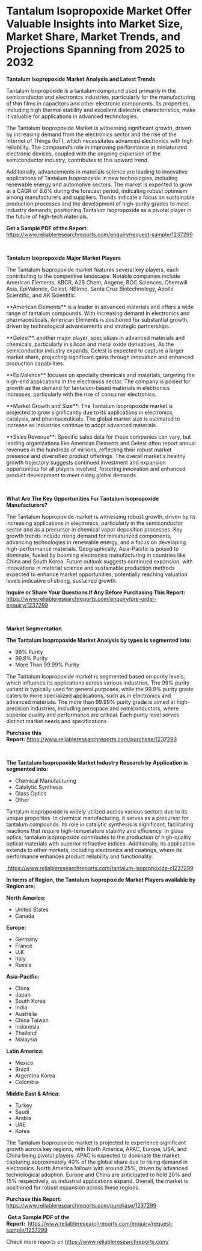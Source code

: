<p><h1>Tantalum Isopropoxide Market Offer Valuable Insights into Market Size, Market Share, Market Trends, and Projections Spanning from 2025 to 2032</h1></p><p><strong>Tantalum Isopropoxide Market Analysis and Latest Trends</strong></p>
<p><p>Tantalum Isopropoxide is a tantalum compound used primarily in the semiconductor and electronics industries, particularly for the manufacturing of thin films in capacitors and other electronic components. Its properties, including high thermal stability and excellent dielectric characteristics, make it valuable for applications in advanced technologies.</p><p>The Tantalum Isopropoxide Market is witnessing significant growth, driven by increasing demand from the electronics sector and the rise of the Internet of Things (IoT), which necessitates advanced electronics with high reliability. The compound’s role in improving performance in miniaturized electronic devices, coupled with the ongoing expansion of the semiconductor industry, contributes to this upward trend. </p><p>Additionally, advancements in materials science are leading to innovative applications of Tantalum Isopropoxide in new technologies, including renewable energy and automotive sectors. The market is expected to grow at a CAGR of 6.6% during the forecast period, indicating robust optimism among manufacturers and suppliers. Trends indicate a focus on sustainable production processes and the development of high-purity grades to meet industry demands, positioning Tantalum Isopropoxide as a pivotal player in the future of high-tech materials.</p></p>
<p><strong>Get a Sample PDF of the Report:&nbsp;</strong> <a href="https://www.reliableresearchreports.com/enquiry/request-sample/1237299?utm_campaign=2118&utm_medium=2&utm_source=Github&utm_content=ia&utm_term=30012025&utm_id=tantalum-isopropoxide">https://www.reliableresearchreports.com/enquiry/request-sample/1237299</a></p>
<p>&nbsp;</p>
<p><strong>Tantalum Isopropoxide Major Market Players</strong></p>
<p><p>The Tantalum Isopropoxide market features several key players, each contributing to the competitive landscape. Notable companies include American Elements, ABCR, A2B Chem, Angene, BOC Sciences, Chemwill Asia, EpiValence, Gelest, NBInno, Santa Cruz Biotechnology, Apollo Scientific, and AK Scientific.</p><p>**American Elements** is a leader in advanced materials and offers a wide range of tantalum compounds. With increasing demand in electronics and pharmaceuticals, American Elements is positioned for substantial growth, driven by technological advancements and strategic partnerships.</p><p>**Gelest**, another major player, specializes in advanced materials and chemicals, particularly in silicon and metal oxide derivatives. As the semiconductor industry expands, Gelest is expected to capture a larger market share, projecting significant gains through innovation and enhanced production capabilities.</p><p>**EpiValence** focuses on specialty chemicals and materials, targeting the high-end applications in the electronics sector. The company is poised for growth as the demand for tantalum-based materials in electronics increases, particularly with the rise of consumer electronics. </p><p>**Market Growth and Size**: The Tantalum Isopropoxide market is projected to grow significantly due to its applications in electronics, catalysis, and pharmaceuticals. The global market size is estimated to increase as industries continue to adopt advanced materials.</p><p>**Sales Revenue**: Specific sales data for these companies can vary, but leading organizations like American Elements and Gelest often report annual revenues in the hundreds of millions, reflecting their robust market presence and diversified product offerings. The overall market's healthy growth trajectory suggests continued investment and expansion opportunities for all players involved, fostering innovation and enhanced product development to meet rising global demands.</p></p>
<p>&nbsp;</p>
<p><strong>What Are The Key Opportunities For Tantalum Isopropoxide Manufacturers?</strong></p>
<p><p>The Tantalum Isopropoxide market is witnessing robust growth, driven by its increasing applications in electronics, particularly in the semiconductor sector and as a precursor in chemical vapor deposition processes. Key growth trends include rising demand for miniaturized components, advancing technologies in renewable energy, and a focus on developing high-performance materials. Geographically, Asia-Pacific is poised to dominate, fueled by booming electronics manufacturing in countries like China and South Korea. Future outlook suggests continued expansion, with innovations in material science and sustainable production methods expected to enhance market opportunities, potentially reaching valuation levels indicative of strong, sustained growth.</p></p>
<p><strong>Inquire or Share Your Questions If Any Before Purchasing This Report:</strong> <a href="https://www.reliableresearchreports.com/enquiry/pre-order-enquiry/1237299?utm_campaign=2118&utm_medium=2&utm_source=Github&utm_content=ia&utm_term=30012025&utm_id=tantalum-isopropoxide">https://www.reliableresearchreports.com/enquiry/pre-order-enquiry/1237299</a></p>
<p>&nbsp;</p>
<p><strong>Market Segmentation</strong></p>
<p><strong>The Tantalum Isopropoxide Market Analysis by types is segmented into:</strong></p>
<p><ul><li>99% Purity</li><li>99.9% Purity</li><li>More Than 99.99% Purity</li></ul></p>
<p><p>The Tantalum Isopropoxide market is segmented based on purity levels, which influence its applications across various industries. The 99% purity variant is typically used for general purposes, while the 99.9% purity grade caters to more specialized applications, such as in electronics and advanced materials. The more than 99.99% purity grade is aimed at high-precision industries, including aerospace and semiconductors, where superior quality and performance are critical. Each purity level serves distinct market needs and specifications.</p></p>
<p><strong>Purchase this Report:&nbsp;</strong><a href="https://www.reliableresearchreports.com/purchase/1237299?utm_campaign=2118&utm_medium=2&utm_source=Github&utm_content=ia&utm_term=30012025&utm_id=tantalum-isopropoxide">https://www.reliableresearchreports.com/purchase/1237299</a></p>
<p>&nbsp;</p>
<p><strong>The Tantalum Isopropoxide Market Industry Research by Application is segmented into:</strong></p>
<p><ul><li>Chemical Manufacturing</li><li>Catalytic Synthesis</li><li>Glass Optics</li><li>Other</li></ul></p>
<p><p>Tantalum isopropoxide is widely utilized across various sectors due to its unique properties. In chemical manufacturing, it serves as a precursor for tantalum compounds. Its role in catalytic synthesis is significant, facilitating reactions that require high-temperature stability and efficiency. In glass optics, tantalum isopropoxide contributes to the production of high-quality optical materials with superior refractive indices. Additionally, its application extends to other markets, including electronics and coatings, where its performance enhances product reliability and functionality.</p></p>
<p><a href="https://www.reliableresearchreports.com/tantalum-isopropoxide-r1237299?utm_campaign=2118&utm_medium=2&utm_source=Github&utm_content=ia&utm_term=30012025&utm_id=tantalum-isopropoxide">&nbsp;https://www.reliableresearchreports.com/tantalum-isopropoxide-r1237299</a></p>
<p><strong>In terms of Region, the Tantalum Isopropoxide Market Players available by Region are:</strong></p>
<p>
    <p> <strong> North America: </strong>
        <ul>
            <li>United States</li>
            <li>Canada</li>
        </ul>
        </p> 
    <p> <strong> Europe: </strong>
        <ul>
            <li>Germany</li>
            <li>France</li>
            <li>U.K.</li>
            <li>Italy</li>
            <li>Russia</li>
        </ul>
        </p> 
    <p> <strong> Asia-Pacific: </strong>
        <ul>
            <li>China</li>
            <li>Japan</li>
            <li>South Korea</li>
            <li>India</li>
            <li>Australia</li>
            <li>China Taiwan</li>
            <li>Indonesia</li>
            <li>Thailand</li>
            <li>Malaysia</li>
        </ul>
        </p> 
    <p> <strong> Latin America: </strong>
        <ul>
            <li>Mexico</li>
            <li>Brazil</li>
            <li>Argentina Korea</li>
            <li>Colombia</li>
        </ul>
        </p> 
    <p> <strong> Middle East & Africa: </strong>
        <ul>
            <li>Turkey</li>
            <li>Saudi</li>
            <li>Arabia</li>
            <li>UAE</li>
            <li>Korea</li>
        </ul>
    </p>
    </p>
<p><p>The Tantalum Isopropoxide market is projected to experience significant growth across key regions, with North America, APAC, Europe, USA, and China being pivotal players. APAC is expected to dominate the market, capturing approximately 40% of the global share due to rising demand in electronics. North America follows with around 25%, driven by advanced technological adoption. Europe and China are anticipated to hold 20% and 15% respectively, as industrial applications expand. Overall, the market is positioned for robust expansion across these regions.</p></p>
<p><strong>Purchase this Report: </strong><a href="https://www.reliableresearchreports.com/purchase/1237299?utm_campaign=2118&utm_medium=2&utm_source=Github&utm_content=ia&utm_term=30012025&utm_id=tantalum-isopropoxide">https://www.reliableresearchreports.com/purchase/1237299</a></p>
<p>&nbsp;<strong>Get a Sample PDF of the Report:&nbsp;&nbsp;</strong><a href="https://www.reliableresearchreports.com/enquiry/request-sample/1237299?utm_campaign=2118&utm_medium=2&utm_source=Github&utm_content=ia&utm_term=30012025&utm_id=tantalum-isopropoxide">https://www.reliableresearchreports.com/enquiry/request-sample/1237299</a></p>
<p><strong></strong></p>
<p>Check more reports on <a href="https://www.reliableresearchreports.com/?utm_campaign=2118&utm_medium=2&utm_source=Github&utm_content=ia&utm_term=30012025&utm_id=tantalum-isopropoxide">https://www.reliableresearchreports.com/</a></p>